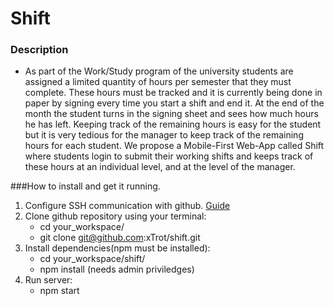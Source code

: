# Shift
### Description
- As part of the Work/Study program of the university students are assigned a limited quantity of hours per semester that they must complete. These hours must be tracked and it is currently being done in paper by signing every time you start a shift and end it.  At the end of the month the student turns in the signing sheet and sees how much hours he has left. Keeping track of the remaining hours is easy for the student but it is very tedious for the manager to keep track of the remaining hours for each student. We propose a Mobile-First Web-App called Shift where students login to submit their working shifts and keeps track of these hours at an individual level, and at the level of the manager.

###How to install and get it running.
1. Configure SSH communication with github. [Guide](https://help.github.com/articles/generating-an-ssh-key/)
2. Clone github repository using  your terminal:
	- cd your_workspace/
	- git clone git@github.com:xTrot/shift.git
3. Install dependencies(npm must be installed):
	- cd your_workspace/shift/
	- npm install (needs admin priviledges)
4. Run server:
	- npm start
